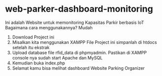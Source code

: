 # web-parker-dashboard-monitoring
 Ini adalah Website untuk memonitoring Kapasitas Parkir berbasis IoT
 Bagaimana cara menggunakannya? Mudah

1. Download Project ini
2. Misalkan kita menggunakan XAMPP File Project ini simpanlah di htdocs setelah itu ekstrak
3. Upload database file rfid_data di phpmyadmin. Pastikan di XAMPP console nya sudah start Apache dan MySQL
4. Kemudian buka index.php
5. Selamat kamu bisa melihat dashboard Website Parking Organizer
